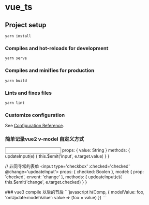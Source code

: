 # vue_ts

## Project setup
```
yarn install
```

### Compiles and hot-reloads for development
```
yarn serve
```

### Compiles and minifies for production
```
yarn build
```

### Lints and fixes files
```
yarn lint
```

### Customize configuration
See [Configuration Reference](https://cli.vuejs.org/config/).

### 简单记录vue2 v-model  自定义方式
<p>
  <my-component v-model='val'/>
  <input type='text' :value='value' @input='updateInput'/>
  props: {
    value: String
  }
  methods: {
    updateInput(e) {
      this.$emit('input', e.target.value)
    }
  }

  // 非同寻常的表单
  <input type='checkbox' :checked='checked' @change='updeateInput'>
   props: {
     checked: Boolen
   },
   model: {
     prop: 'checked',
     envent: 'change'
   },
   methods: {
     updeateInput(e){
       this.$emit('change', e.target.checked)
     }
   }
</p>
### vue3 compile 以后的节后
```javascript
  <my-component v-model='foo' />
  h(Comp, {
    modelValue: foo,
    'onUpdate:modelValue': value => (foo = value)
  })
```

